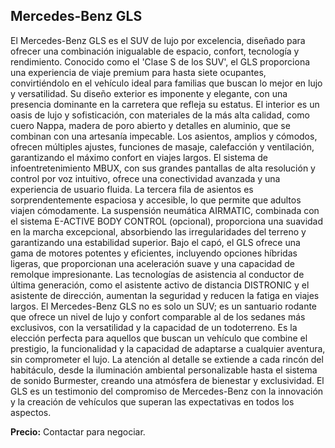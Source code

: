 ## Mercedes-Benz GLS

El Mercedes-Benz GLS es el SUV de lujo por excelencia, diseñado para ofrecer una combinación inigualable de espacio, confort, tecnología y rendimiento. Conocido como el 'Clase S de los SUV', el GLS proporciona una experiencia de viaje premium para hasta siete ocupantes, convirtiéndolo en el vehículo ideal para familias que buscan lo mejor en lujo y versatilidad. Su diseño exterior es imponente y elegante, con una presencia dominante en la carretera que refleja su estatus. El interior es un oasis de lujo y sofisticación, con materiales de la más alta calidad, como cuero Nappa, madera de poro abierto y detalles en aluminio, que se combinan con una artesanía impecable. Los asientos, amplios y cómodos, ofrecen múltiples ajustes, funciones de masaje, calefacción y ventilación, garantizando el máximo confort en viajes largos. El sistema de infoentretenimiento MBUX, con sus grandes pantallas de alta resolución y control por voz intuitivo, ofrece una conectividad avanzada y una experiencia de usuario fluida. La tercera fila de asientos es sorprendentemente espaciosa y accesible, lo que permite que adultos viajen cómodamente. La suspensión neumática AIRMATIC, combinada con el sistema E-ACTIVE BODY CONTROL (opcional), proporciona una suavidad en la marcha excepcional, absorbiendo las irregularidades del terreno y garantizando una estabilidad superior. Bajo el capó, el GLS ofrece una gama de motores potentes y eficientes, incluyendo opciones híbridas ligeras, que proporcionan una aceleración suave y una capacidad de remolque impresionante. Las tecnologías de asistencia al conductor de última generación, como el asistente activo de distancia DISTRONIC y el asistente de dirección, aumentan la seguridad y reducen la fatiga en viajes largos. El Mercedes-Benz GLS no es solo un SUV; es un santuario rodante que ofrece un nivel de lujo y confort comparable al de los sedanes más exclusivos, con la versatilidad y la capacidad de un todoterreno. Es la elección perfecta para aquellos que buscan un vehículo que combine el prestigio, la funcionalidad y la capacidad de adaptarse a cualquier aventura, sin comprometer el lujo. La atención al detalle se extiende a cada rincón del habitáculo, desde la iluminación ambiental personalizable hasta el sistema de sonido Burmester, creando una atmósfera de bienestar y exclusividad. El GLS es un testimonio del compromiso de Mercedes-Benz con la innovación y la creación de vehículos que superan las expectativas en todos los aspectos.

**Precio:** Contactar para negociar.

